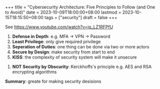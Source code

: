 +++
title = "Cybersecurity Architecture: Five Principles to Follow (and One to Avoid)"
date = 2023-10-09T18:00:00+08:00
lastmod = 2023-10-15T18:15:50+08:00
tags = ["security"]
draft = false
+++

See <https://www.youtube.com/watch?v=jq_LZ1RFPfU>

1.  **Defense in Depth**: e.g. MFA -&gt; VPN -&gt; Password
2.  **Least Privilege**: only give required privilege
3.  **Seperation of Duties**: one thing can be done via two or more actors
4.  **Secure by Design**: make security from start to end
5.  **KISS**: the complexity of security system will make it unsecure

<!--listend-->

1.  **NOT Security by Obscurity**: Kerckhoffs's principle
    e.g. AES and RSA encrypting algorithms

**Summary**: greate for making security desisions
